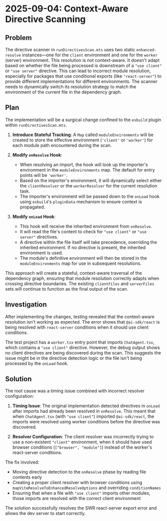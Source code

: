 # 2025-09-04: Context-Aware Directive Scanning

## Problem

The directive scanner in `runDirectivesScan.mts` uses two static `enhanced-resolve` instances—one for the `client` environment and one for the `worker` (server) environment. This resolution is not context-aware. It doesn't adapt based on whether the file being processed is downstream of a `"use client"` or `"use server"` directive. This can lead to incorrect module resolution, especially for packages that use conditional exports (like `"react-server"`) to provide different implementations for different environments. The scanner needs to dynamically switch its resolution strategy to match the environment of the current file in the dependency graph.

## Plan

The implementation will be a surgical change confined to the `esbuild` plugin within `runDirectivesScan.mts`.

1.  **Introduce Stateful Tracking**: A `Map` called `moduleEnvironments` will be created to store the effective environment (`'client'` or `'worker'`) for each module path encountered during the scan.

2.  **Modify `onResolve` Hook**:
    *   When resolving an import, the hook will look up the importer's environment in the `moduleEnvironments` map. The default for entry points will be `'worker'`.
    *   Based on the importer's environment, it will dynamically select either the `clientResolver` or the `workerResolver` for the current resolution task.
    *   The importer's environment will be passed down to the `onLoad` hook using `esbuild`'s `pluginData` mechanism to ensure context is propagated.

3.  **Modify `onLoad` Hook**:
    *   This hook will receive the inherited environment from `onResolve`.
    *   It will read the file's content to check for `"use client"` or `"use server"` directives.
    *   A directive within the file itself will take precedence, overriding the inherited environment. If no directive is present, the inherited environment is used.
    *   The module's definitive environment will then be stored in the `moduleEnvironments` map for use in subsequent resolutions.

This approach will create a stateful, context-aware traversal of the dependency graph, ensuring that module resolution correctly adapts when crossing directive boundaries. The existing `clientFiles` and `serverFiles` sets will continue to function as the final output of the scan.

## Investigation

After implementing the changes, testing revealed that the context-aware resolution isn't working as expected. The error shows that `@ai-sdk/react` is being resolved with `react-server` conditions when it should use client conditions.

The test project has a `worker.tsx` entry point that imports `ChatAgent.tsx`, which contains a `"use client"` directive. However, the debug output shows no client directives are being discovered during the scan. This suggests the issue might be in the directive detection logic or the file isn't being processed by the `onLoad` hook.

## Solution

The root cause was a timing issue combined with incorrect resolver configuration:

1. **Timing Issue**: The original implementation detected directives in `onLoad` after imports had already been resolved in `onResolve`. This meant that when `ChatAgent.tsx` (with `"use client"`) imported `@ai-sdk/react`, the imports were resolved using worker conditions before the directive was discovered.

2. **Resolver Configuration**: The client resolver was incorrectly trying to use a non-existent `"client"` environment, when it should have used browser conditions (`["browser", "module"]`) instead of the worker's react-server conditions.

The fix involved:
- Moving directive detection to the `onResolve` phase by reading file contents early
- Creating a proper client resolver with browser conditions using `mapViteResolveToEnhancedResolveOptions` and overriding `conditionNames`
- Ensuring that when a file with `"use client"` imports other modules, those imports are resolved with the correct client environment

The solution successfully resolves the SWR react-server export error and allows the dev server to start correctly.
